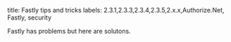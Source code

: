 title: Fastly tips and tricks
labels: 2.3.1,2.3.3,2.3.4,2.3.5,2.x.x,Authorize.Net, Fastly, security


Fastly has problems but here are solutons. 
